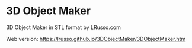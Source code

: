 # 3D Object Maker

3D Object Maker in STL format by LRusso.com

Web version: https://lrusso.github.io/3DObjectMaker/3DObjectMaker.htm
